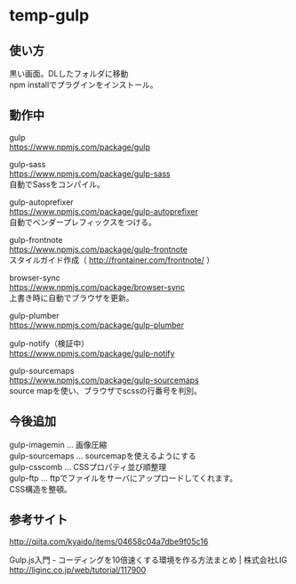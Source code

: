# temp-gulp

## 使い方

黒い画面。DLしたフォルダに移動  
npm installでプラグインをインストール。

## 動作中
gulp  
https://www.npmjs.com/package/gulp

gulp-sass  
https://www.npmjs.com/package/gulp-sass  
自動でSassをコンパイル。

gulp-autoprefixer  
https://www.npmjs.com/package/gulp-autoprefixer  
自動でベンダープレフィックスをつける。

gulp-frontnote  
https://www.npmjs.com/package/gulp-frontnote  
スタイルガイド作成（ http://frontainer.com/frontnote/ ）

browser-sync  
https://www.npmjs.com/package/browser-sync  
上書き時に自動でブラウザを更新。

gulp-plumber  
https://www.npmjs.com/package/gulp-plumber

gulp-notify（検証中）  
https://www.npmjs.com/package/gulp-notify

gulp-sourcemaps  
https://www.npmjs.com/package/gulp-sourcemaps  
source mapを使い、ブラウザでscssの行番号を判別。

## 今後追加

gulp-imagemin … 画像圧縮  
gulp-sourcemaps … sourcemapを使えるようにする  
gulp-csscomb … CSSプロパティ並び順整理  
gulp-ftp … ftpでファイルをサーバにアップロードしてくれます。   
CSS構造を整頓。

## 参考サイト

http://qiita.com/kyaido/items/04658c04a7dbe9f05c16

Gulp.js入門 - コーディングを10倍速くする環境を作る方法まとめ | 株式会社LIG  
http://liginc.co.jp/web/tutorial/117900

